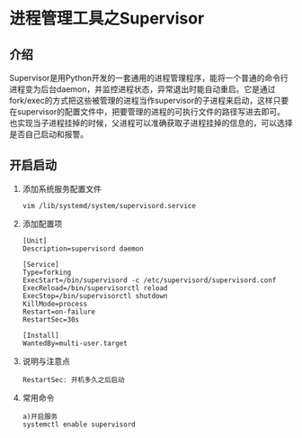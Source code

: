 # 进程管理工具之Supervisor



## 介绍

​		Supervisor是用Python开发的一套通用的进程管理程序，能将一个普通的命令行进程变为后台daemon，并监控进程状态，异常退出时能自动重启。它是通过fork/exec的方式把这些被管理的进程当作supervisor的子进程来启动，这样只要在supervisor的配置文件中，把要管理的进程的可执行文件的路径写进去即可。也实现当子进程挂掉的时候，父进程可以准确获取子进程挂掉的信息的，可以选择是否自己启动和报警。





## 开启启动

1. 添加系统服务配置文件

   ```
   vim /lib/systemd/system/supervisord.service
   ```

   

2. 添加配置项

   ```
   [Unit]
   Description=supervisord daemon
   
   [Service]
   Type=forking
   ExecStart=/bin/supervisord -c /etc/supervisord/supervisord.conf
   ExecReload=/bin/supervisorctl reload
   ExecStop=/bin/supervisorctl shutdown
   KillMode=process
   Restart=on-failure
   RestartSec=30s
   
   [Install]
   WantedBy=multi-user.target
   ```

3. 说明与注意点

   ```
   RestartSec: 开机多久之后启动
   
   ```

4. 常用命令

   ```
   a)开启服务
   systemctl enable supervisord
   ```

   







